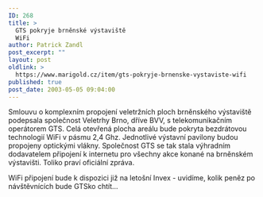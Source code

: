 ```yaml
---
ID: 268
title: >
  GTS pokryje brněnské výstaviště
  WiFi
author: Patrick Zandl
post_excerpt: ""
layout: post
oldlink: >
  https://www.marigold.cz/item/gts-pokryje-brnenske-vystaviste-wifi
published: true
post_date: 2003-05-05 09:04:00
---
```

<p>
Smlouvu o komplexním propojení veletržních ploch brněnského výstaviště podepsala společnost Veletrhy Brno, dříve BVV, s telekomunikačním operátorem GTS. Celá otevřená plocha areálu bude pokryta bezdrátovou technologií WiFi v pásmu 2,4 Ghz. Jednotlivé výstavní pavilony budou propojeny optickými vlákny. Společnost GTS se tak stala výhradním dodavatelem připojení k internetu pro všechny akce konané na brněnském výstavišti. Toliko praví oficiální zpráva. </p>

<p>
WiFi připojení bude k dispozici již na letošní Invex - uvidíme, kolik peněz po návštěvnících bude GTSko chtít...</p>
